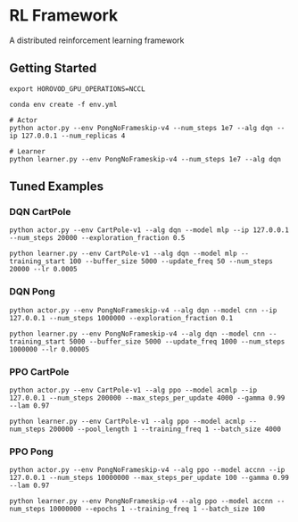 # RL Framework

A distributed reinforcement learning framework

## Getting Started

```shell script
export HOROVOD_GPU_OPERATIONS=NCCL

conda env create -f env.yml

# Actor
python actor.py --env PongNoFrameskip-v4 --num_steps 1e7 --alg dqn --ip 127.0.0.1 --num_replicas 4

# Learner
python learner.py --env PongNoFrameskip-v4 --num_steps 1e7 --alg dqn
```

## Tuned Examples

### DQN CartPole

```shell script
python actor.py --env CartPole-v1 --alg dqn --model mlp --ip 127.0.0.1 --num_steps 20000 --exploration_fraction 0.5

python learner.py --env CartPole-v1 --alg dqn --model mlp --training_start 100 --buffer_size 5000 --update_freq 50 --num_steps 20000 --lr 0.0005
```

### DQN Pong

```shell script
python actor.py --env PongNoFrameskip-v4 --alg dqn --model cnn --ip 127.0.0.1 --num_steps 1000000 --exploration_fraction 0.1

python learner.py --env PongNoFrameskip-v4 --alg dqn --model cnn --training_start 5000 --buffer_size 5000 --update_freq 1000 --num_steps 1000000 --lr 0.00005
```

### PPO CartPole

```shell script
python actor.py --env CartPole-v1 --alg ppo --model acmlp --ip 127.0.0.1 --num_steps 200000 --max_steps_per_update 4000 --gamma 0.99 --lam 0.97

python learner.py --env CartPole-v1 --alg ppo --model acmlp --num_steps 200000 --pool_length 1 --training_freq 1 --batch_size 4000
```

### PPO Pong

```shell script
python actor.py --env PongNoFrameskip-v4 --alg ppo --model accnn --ip 127.0.0.1 --num_steps 10000000 --max_steps_per_update 100 --gamma 0.99 --lam 0.97

python learner.py --env PongNoFrameskip-v4 --alg ppo --model accnn --num_steps 10000000 --epochs 1 --training_freq 1 --batch_size 100
```